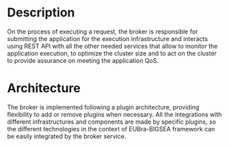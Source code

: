 # Description
On the process of executing a request, the broker is responsible for submitting the application for the execution infrastructure and interacts using REST API with all the other needed services that allow to monitor the application execution, to optimize the cluster size and to act on the cluster to provide assurance on meeting the application QoS.

# Architecture
The broker is implemented following a plugin architecture, providing flexibility to add or remove plugins when necessary. All the integrations with different infrastructures and components are made by specific plugins, so the different technologies in the context of EUBra-BIGSEA framework can be easily integrated by the broker service.
